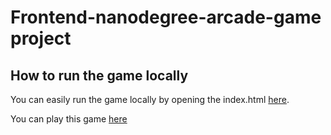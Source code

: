 # Frontend-nanodegree-arcade-game project
## How to run the game locally 
<p> You can easily run the game locally by opening the index.html <a href = 'https://github.com/hotboy01/simi-FEND-arcarde-game/blob/master/index.html'>here</a>.</p>
<p>You can play this game <a href = "https://hotboy01.github.io/simi-FEND-arcarde-game">here</a></p>
